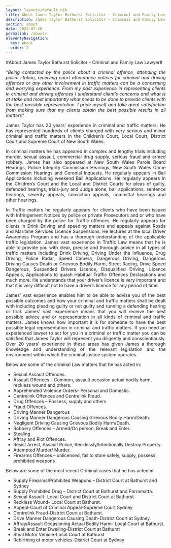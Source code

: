 ```yaml
---
layout: layouts/default.njk
title: About James Taylor Bathurst Solicitor – Criminal and Family Law Lawyer
description: James Taylor Bathurst Solicitor – Criminal and Family Law Lawyer offering specialist advice and or representation in Criminal and Family Law matters and services in all areas of law including Conveyancing, Wills Probate and Administration.
section: about
date: 2023-07-20
permalink: /about/
eleventyNavigation:
  key: About
  order: 2
---
```


#About James Taylor Bathurst Solicitor – Criminal and Family Law Lawyer#

<div class="entry-content">
	<p style="text-align: justify;"><em>“Being contacted by the police about a criminal offence, attending the police station, receiving court attendance notices for criminal and driving offences or any other involvement in traffic matters can be a concerning and worrying experience. From my past experience in representing clients in criminal and driving offences I understand client’s concerns and what is at stake and most importantly what needs to be done to provide clients with the best possible representation. I pride myself and take great satisfaction from making sure that my clients obtain the best possible results in all matters”</em></p>
<p style="text-align: justify;">James Taylor has 20 years’ experience in criminal and traffic matters. He has represented hundreds of clients charged with very serious and minor criminal and traffic matters in the Children’s Court, Local Court, District Court and Supreme Court of New South Wales.</p>
<p style="text-align: justify;">In criminal matters he has appeared in complex and lengthy trials including murder, sexual assault, commercial drug supply, serious fraud and armed robbery. James has also appeared at New South Wales Parole Board Hearings, Police Integrity Commission Hearings, New South Wales Crime Commission Hearings and Coronial Inquests. He regularly appears in Bail Applications including weekend Bail Applications. He regularly appears in the Children’s Court and the Local and District Courts for pleas of guilty, defended hearings, trials-jury and Judge alone, bail applications, sentence hearings, severity appeals, conviction appeals, committal hearings and other hearings.</p>
<p style="text-align: justify;">In Traffic matters he regularly appears for clients who have been issued with Infringement Notices by police or private Prosecutors and or who have been charged by the police for Traffic offences. He regularly appears for clients in Drink Driving and speeding matters and appeals against Roads and Maritime Services Licence Suspensions. He lectures at the local Driver Awareness Program and has a thorough understanding of the applicable traffic legislation. James vast experience in Traffic Law means that he is able to provide you with clear, precise and thorough advice in all types of traffic matters including Drink Driving, Driving Under the Influence, Drug Driving, Police Radar, Speed Camera, Dangerous Driving, Dangerous Driving Causes Death or Grievous Bodily Harm, Street Racing, Drive Speed Dangerous, Suspended Drivers Licence, Disqualified Driving, Licence Appeals, Applications to quash Habitual Traffic Offences Declarations and much more. He understands that your driver’s licence is very important and that it is very difficult not to have a driver’s licence for any period of time.</p>
<p style="text-align: justify;">James’ vast experience enables him to be able to advise you of the best possible outcomes and how your criminal and traffic matters shall be dealt with including pleading guilty or not guilty and running a defending hearing or trial. James’ vast experience means that you will receive the best possible advice and or representation in all kinds of criminal and traffic matters. James knows how important it is for someone to have the best possible legal representation in criminal and traffic matters. If you need an experienced lawyer to act for you in a criminal or traffic matter you can be satisfied that James Taylor will represent you diligently and conscientiously. Over 20 years’ experience in these areas has given James a thorough knowledge and understanding of the relevant legislation and the environment within which the criminal justice system operates.</p>
<p>Below are some of the criminal Law matters that he has acted in:</p>
<ul>
<li>Sexual Assault Offences.</li>
<li>Assault Offences – Common, assault occasion actual bodily harm, reckless wound and others.</li>
<li>Apprehended Violence Orders– Personal and Domestic.</li>
<li>Centrelink Offences and Centrelink Fraud.</li>
<li>Drug Offences – Possess, supply and others</li>
<li>Fraud Offences.</li>
<li>Driving Manner Dangerous</li>
<li>Driving Manner Dangerous Causing Grievous Bodily Harm/Death.</li>
<li>Negligent Driving Causing Grievous Bodily Harm/Death.</li>
<li>Robbery Offences – Armed/On person, Break and Enter.</li>
<li>Stealing</li>
<li>Affray and Riot Offences.</li>
<li>Resist Arrest, Assault Police, Recklessly/Intentionally Destroy Property.</li>
<li>Attempted Murder/ Murder.</li>
<li>Firearms Offences – unlicensed, fail to store safely, supply, possess prohibited weapons</li>
</ul>
<p>Below are some of the most recent Criminal cases that he has acted in:</p>
<ul>
<li>Supply Firearms/Prohibited Weapons – District Court at Bathurst and Sydney</li>
<li>Supply Prohibited Drug – District Court at Bathurst and Parramatta.</li>
<li>Sexual Assault- Local Court and District Court at Bathurst.</li>
<li>Reckless Wound- Local Court at Bathurst.</li>
<li>Appeal-Court of Criminal Appeal-Supreme Court Sydney</li>
<li>Centrelink Fraud-District Court at Bathurst.</li>
<li>Drive Manner Dangerous Causing Death-District Court at Sydney.</li>
<li>Affray/Assault Occasioning Actual Bodily Harm- Local Court at Bathurst.</li>
<li>Break and Enter Dwelling-District Court at Bathurst</li>
<li>Steal Motor Vehicle-Local Court at Bathurst</li>
<li>Rebirthing of motor vehicles-District Court at Sydney</li>
</ul>
</div>
